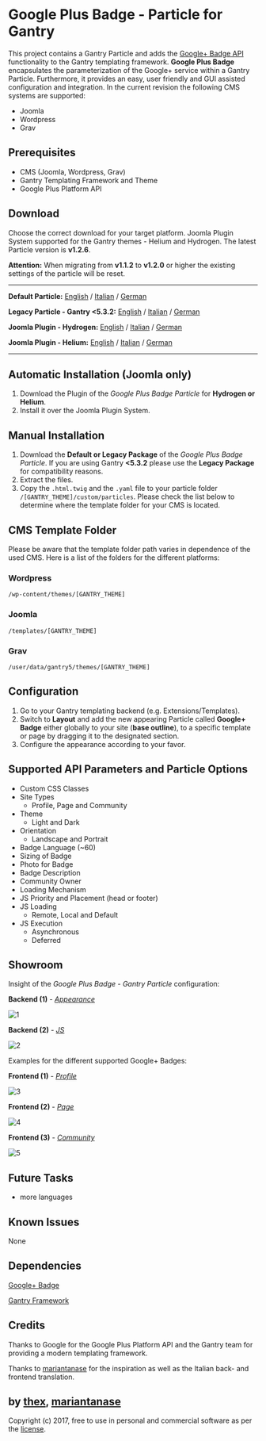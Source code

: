 # Google Plus Badge - Particle for Gantry
This project contains a Gantry Particle and adds the [Google+ Badge API](https://developers.google.com/+/web/badge/) functionality to the Gantry templating framework. **Google Plus Badge** encapsulates the parameterization of the Google+ service within a Gantry Particle. Furthermore, it provides an easy, user friendly and GUI assisted configuration and integration. In the current revision the following CMS systems are supported:
* Joomla
* Wordpress
* Grav

## Prerequisites
* CMS (Joomla, Wordpress, Grav)
* Gantry Templating Framework and Theme
* Google Plus Platform API

## Download
Choose the correct download for your target platform. Joomla Plugin System supported for the Gantry themes - Helium and Hydrogen. The latest Particle version is **v1.2.6**.

**Attention:** When migrating from **v1.1.2** to **v1.2.0** or higher the existing settings of the particle will be reset.
___
**Default Particle:**
[English](https://github.com/thexmanxyz/Google-Plus-Badge-Gantry/releases/download/v1.2.6/gpb.particle.only.EN.v1.2.6.zip) / [Italian](https://github.com/thexmanxyz/Google-Plus-Badge-Gantry/releases/download/v1.2.6/gpb.particle.only.IT.v1.2.6.zip) / [German](https://github.com/thexmanxyz/Google-Plus-Badge-Gantry/releases/download/v1.2.6/gpb.particle.only.DE.v1.2.6.zip)

**Legacy Particle - Gantry <5.3.2:**
[English](https://github.com/thexmanxyz/Google-Plus-Badge-Gantry/releases/download/v1.2.6/gpb.particle.only.legacy.EN.v1.2.6.zip) / [Italian](https://github.com/thexmanxyz/Google-Plus-Badge-Gantry/releases/download/v1.2.6/gpb.particle.only.legacy.IT.v1.2.6.zip) / [German](https://github.com/thexmanxyz/Google-Plus-Badge-Gantry/releases/download/v1.2.6/gpb.particle.only.legacy.DE.v1.2.6.zip)

**Joomla Plugin - Hydrogen:**
[English](https://github.com/thexmanxyz/Google-Plus-Badge-Gantry/releases/download/v1.2.6/gpb.j3.hydrogen.EN.v1.2.6.zip) / [Italian](https://github.com/thexmanxyz/Google-Plus-Badge-Gantry/releases/download/v1.2.6/gpb.j3.hydrogen.IT.v1.2.6.zip) / [German](https://github.com/thexmanxyz/Google-Plus-Badge-Gantry/releases/download/v1.2.6/gpb.j3.hydrogen.DE.v1.2.6.zip)

**Joomla Plugin - Helium:**
[English](https://github.com/thexmanxyz/Google-Plus-Badge-Gantry/releases/download/v1.2.6/gpb.j3.helium.EN.v1.2.6.zip) / [Italian](https://github.com/thexmanxyz/Google-Plus-Badge-Gantry/releases/download/v1.2.6/gpb.j3.helium.IT.v1.2.6.zip) / [German](https://github.com/thexmanxyz/Google-Plus-Badge-Gantry/releases/download/v1.2.6/gpb.j3.helium.DE.v1.2.6.zip)
___

## Automatic Installation (Joomla only)
1. Download the Plugin of the *Google Plus Badge Particle* for **Hydrogen or Helium**.
2. Install it over the Joomla Plugin System.

## Manual Installation
1. Download the **Default or Legacy Package** of the *Google Plus Badge Particle*. If you are using Gantry **<5.3.2** please use the **Legacy Package** for compatibility reasons.
2. Extract the files.
3. Copy the `.html.twig` and the `.yaml` file to your particle folder `/[GANTRY_THEME]/custom/particles`. Please check the list below to determine where the template folder for your CMS is located.

## CMS Template Folder
Please be aware that the template folder path varies in dependence of the used CMS. Here is a list of the folders for the different platforms:

### Wordpress
`/wp-content/themes/[GANTRY_THEME]`

### Joomla
`/templates/[GANTRY_THEME]`

### Grav
`/user/data/gantry5/themes/[GANTRY_THEME]`

## Configuration
1. Go to your Gantry templating backend (e.g. Extensions/Templates).
2. Switch to **Layout** and add the new appearing Particle called **Google+ Badge** either globally to your site (**base outline**), to a specific template or page by dragging it to the designated section.
3. Configure the appearance according to your favor.
 
## Supported API Parameters and Particle Options
* Custom CSS Classes
* Site Types
  * Profile, Page and Community
* Theme
  * Light and Dark
* Orientation
  * Landscape and Portrait
* Badge Language (~60)
* Sizing of Badge
* Photo for Badge
* Badge Description
* Community Owner
* Loading Mechanism
* JS Priority and Placement (head or footer)
* JS Loading
  * Remote, Local and Default
* JS Execution
  * Asynchronous
  * Deferred

## Showroom
Insight of the *Google Plus Badge - Gantry Particle* configuration:

**Backend (1)** - *[Appearance](/screenshots/backend_appearance.png)*

![1](/screenshots/backend_appearance.png)

**Backend (2)** - *[JS](/screenshots/backend_js.png)*

![2](/screenshots/backend_js.png)

Examples for the different supported Google+ Badges:

**Frontend (1)** - *[Profile](/screenshots/frontend_profile.png)*

![3](/screenshots/frontend_profile.png)

**Frontend (2)** - *[Page](/screenshots/frontend_page.png)*

![4](/screenshots/frontend_page.png)

**Frontend (3)** - *[Community](/screenshots/frontend_community.png)*

![5](/screenshots/frontend_community.png)

## Future Tasks
* more languages

## Known Issues
None

## Dependencies
[Google+ Badge](https://developers.google.com/+/web/badge/)

[Gantry Framework](http://gantry.org/)

## Credits
Thanks to Google for the Google Plus Platform API and the Gantry team for providing a modern templating framework.

Thanks to [mariantanase](https://github.com/mariantanase) for the inspiration as well as the Italian back- and frontend translation.

## by [thex](https://github.com/thexmanxyz), [mariantanase](https://github.com/mariantanase)
Copyright (c) 2017, free to use in personal and commercial software as per the [license](/LICENSE.md).
